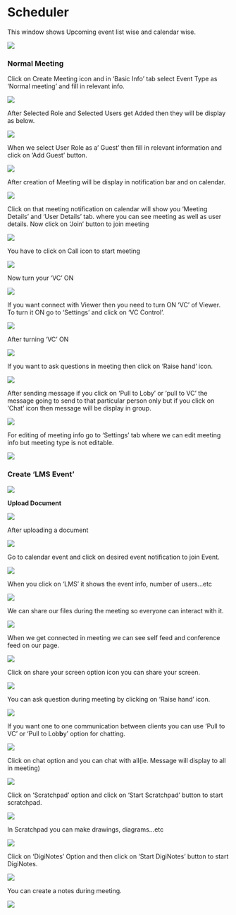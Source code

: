 # Scheduler

This window shows Upcoming event list wise and calendar wise.

![](../.gitbook/assets/image%20%28120%29.png)

###  **Normal Meeting**

Click on Create Meeting icon and in ‘Basic Info’ tab select Event Type as ‘Normal meeting’ and fill in relevant info.

![](../.gitbook/assets/image%20%28138%29.png)

After Selected Role and Selected Users get Added then they will be display as below.

![](../.gitbook/assets/image%20%28197%29.png)

When we select User Role as a’ Guest’ then fill in relevant information and click on ‘Add Guest’ button.

![](../.gitbook/assets/image%20%28118%29.png)

After creation of Meeting will be display in notification bar and on calendar.

![](../.gitbook/assets/image%20%2887%29.png)

Click on that meeting notification on calendar will show you ‘Meeting Details’ and ‘User Details’ tab. where you can see meeting as well as user details. Now click on ‘Join’ button to join meeting

![](../.gitbook/assets/image%20%2894%29.png)

You have to click on Call icon to start meeting

![](../.gitbook/assets/image%20%28112%29.png)

Now turn your ‘VC’ ON

![](../.gitbook/assets/image%20%2877%29.png)

If you want connect with Viewer then you need to turn ON ‘VC’ of Viewer. To turn it ON go to ‘Settings’ and click on ‘VC Control’.

![](../.gitbook/assets/image%20%28150%29.png)

After turning ‘VC’ ON

![](../.gitbook/assets/image%20%2879%29.png)

If you want to ask questions in meeting then click on ‘Raise hand’ icon.

![](../.gitbook/assets/image%20%28167%29.png)

After sending message if you click on ‘Pull to Loby’ or ‘pull to VC’ the message going to send to that particular person only but if you click on ‘Chat’ icon then message will be display in group.

![](../.gitbook/assets/image%20%28130%29.png)

For editing of meeting info go to ‘Settings’ tab where we can edit meeting info but meeting type is not editable.

![](../.gitbook/assets/image%20%2856%29.png)

###  **Create ‘LMS Event’**

![](../.gitbook/assets/image%20%2892%29.png)

 **Upload Document**

![](../.gitbook/assets/image%20%28159%29.png)

After uploading a document

![](../.gitbook/assets/image%20%2875%29.png)

Go to calendar event and click on desired event notification to join Event.

![](../.gitbook/assets/image%20%2849%29.png)

When you click on ‘LMS’ it shows the event info, number of users…etc

![](../.gitbook/assets/image%20%285%29.png)

We can share our files during the meeting so everyone can interact with it.

![](../.gitbook/assets/image%20%28200%29.png)

When we get connected in meeting we can see self feed and conference feed on our page.

![](../.gitbook/assets/image%20%28125%29.png)

Click on share your screen option icon you can share your screen.

![](../.gitbook/assets/image%20%28163%29.png)

You can ask question during meeting by clicking on ‘Raise hand’ icon.

![](../.gitbook/assets/image%20%2889%29.png)

If you want one to one communication between clients you can use ‘Pull to VC’ or ‘Pull to Lob**b**y’ option for chatting.

![](../.gitbook/assets/image%20%28195%29.png)

Click on chat option and you can chat with all\(ie. Message will display to all in meeting\)

![](../.gitbook/assets/image%20%28172%29.png)

Click on ‘Scratchpad’ option and click on ‘Start Scratchpad’ button to start scratchpad.

![](../.gitbook/assets/image%20%2851%29.png)

In Scratchpad you can make drawings, diagrams…etc

![](../.gitbook/assets/image%20%2844%29.png)

Click on ‘DigiNotes’ Option and then click on ‘Start DigiNotes’ button to start DigiNotes.

![](../.gitbook/assets/image%20%2868%29.png)

You can create a notes during meeting.

![](../.gitbook/assets/image%20%28181%29.png)



